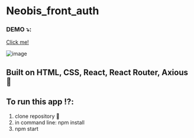 
# Neobis_front_auth



### DEMO :arrow_heading_down::
 [Click me!](https://neobis-auth.herokuapp.com/)

![image](https://github.com/katyakan/neobis_front_auth/assets/106536102/1b6bc6a4-c74c-42d8-9701-3b0b6219a3ef)



## Built on HTML, CSS, React, React Router, Axious :hammer: 

## To run this app :interrobang::
1. clone repository :floppy_disk:
2. in command line: npm install
3. npm start


 
 
 
 [site]: https://neobis-auth.herokuapp.com/
